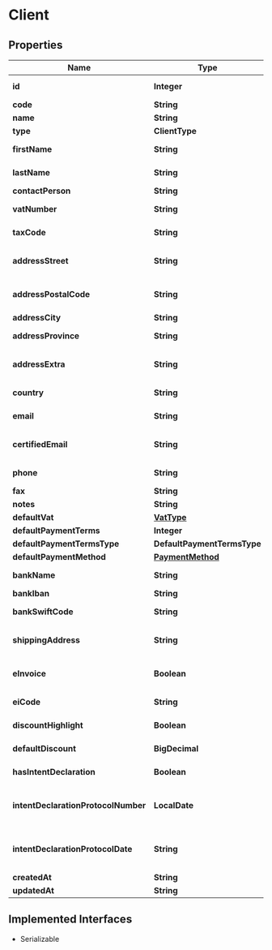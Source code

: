 

# Client



## Properties

Name | Type | Description | Notes
------------ | ------------- | ------------- | -------------
**id** | **Integer** | Unique identifier |  [optional]
**code** | **String** | Client code. |  [optional]
**name** | **String** | Client name |  [optional]
**type** | **ClientType** |  |  [optional]
**firstName** | **String** | Client first name. |  [optional]
**lastName** | **String** | Client last name. |  [optional]
**contactPerson** | **String** |  |  [optional]
**vatNumber** | **String** | Client vat number |  [optional]
**taxCode** | **String** | Client tax code. |  [optional]
**addressStreet** | **String** | Client street address. |  [optional]
**addressPostalCode** | **String** | Client postal code. |  [optional]
**addressCity** | **String** | Client city. |  [optional]
**addressProvince** | **String** | Client province. |  [optional]
**addressExtra** | **String** | Client address extra info. |  [optional]
**country** | **String** | Client country |  [optional]
**email** | **String** | Client email. |  [optional]
**certifiedEmail** | **String** | Client certified email. |  [optional]
**phone** | **String** | Client phone. |  [optional]
**fax** | **String** | Client fax. |  [optional]
**notes** | **String** | Extra notes. |  [optional]
**defaultVat** | [**VatType**](VatType.md) |  |  [optional]
**defaultPaymentTerms** | **Integer** |  |  [optional]
**defaultPaymentTermsType** | **DefaultPaymentTermsType** |  |  [optional]
**defaultPaymentMethod** | [**PaymentMethod**](PaymentMethod.md) |  |  [optional]
**bankName** | **String** | Client bank name. |  [optional]
**bankIban** | **String** | Client iban. |  [optional]
**bankSwiftCode** | **String** | Client bank swift code. |  [optional]
**shippingAddress** | **String** | Client shipping address. |  [optional]
**eInvoice** | **Boolean** | Use e-invoices for this entity |  [optional]
**eiCode** | **String** | E-invoice code |  [optional]
**discountHighlight** | **Boolean** | Discount Highlight. |  [optional]
**defaultDiscount** | **BigDecimal** | Default discount. |  [optional]
**hasIntentDeclaration** | **Boolean** | Has intent declaration. |  [optional]
**intentDeclarationProtocolNumber** | **LocalDate** | Intent declaration protocol number. |  [optional]
**intentDeclarationProtocolDate** | **String** | Intent declaration protocol date. |  [optional]
**createdAt** | **String** |  |  [optional]
**updatedAt** | **String** |  |  [optional]


## Implemented Interfaces

* Serializable


